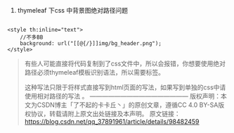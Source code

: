 1.  thymeleaf 下css 中背景图绝对路径问题

```

<style th:inline="text">
    //不多BB
    background: url("[[@{/}]]img/bg_header.png");
</style> 

```

> 有些人可能直接将代码复制到了css文件中，所以会报错，你想要使用绝对路径必须thymeleaf模板识别语法，所以需要标签。
>
> <style th:inline="text"> </style>
>
> 这种写法只限于将样式直接写到html页面的写法，如果写到单独的css中请使用相对路径的写法 。
> ————————————————
> 版权声明：本文为CSDN博主「了不起的卡卡丘丶」的原创文章，遵循CC 4.0 BY-SA版权协议，转载请附上原文出处链接及本声明。
> 原文链接：https://blog.csdn.net/qq_37891961/article/details/98482459